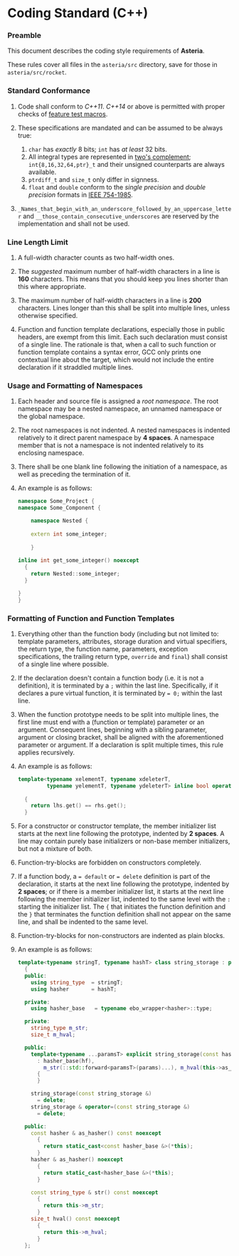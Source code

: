 # Coding Standard (C++)

### Preamble

This document describes the coding style requirements of **Asteria**.

These rules cover all files in the `asteria/src` directory, save for those in `asteria/src/rocket`.

### Standard Conformance

1. Code shall conform to _C++11_. _C++14_ or above is permitted with proper checks of [feature test macros](https://isocpp.org/std/standing-documents/sd-6-sg10-feature-test-recommendations).

2. These specifications are mandated and can be assumed to be always true:

    1. `char` has _exactly_ 8 bits; `int` has _at least_ 32 bits.
    2. All integral types are represented in [two's complement](https://en.wikipedia.org/wiki/Two%27s_complement); `int{8,16,32,64,ptr}_t` and their unsigned counterparts are always available.
    3. `ptrdiff_t` and `size_t` only differ in signness.
    4. `float` and `double` conform to the _single precision_ and _double precision_ formats in [IEEE 754-1985](https://en.wikipedia.org/wiki/IEEE_754-1985).

3. `_Names_that_begin_with_an_underscore_followed_by_an_uppercase_letter` and `__those_contain_consecutive_underscores` are reserved by the implementation and shall not be used.

### Line Length Limit

1. A full-width character counts as two half-width ones.

2. The _suggested_ maximum number of half-width characters in a line is **160** characters. This means that you should keep you lines shorter than this where appropriate.

3. The maximum number of half-width characters in a line is **200** characters. Lines longer than this shall be split into multiple lines, unless otherwise specified.

4. Function and function template declarations, especially those in public headers, are exempt from this limit. Each such declaration must consist of a single line. The rationale is that, when a call to such function or function template contains a syntax error, GCC only prints one contextual line about the target, which would not include the entire declaration if it straddled multiple lines.

### Usage and Formatting of Namespaces

1. Each header and source file is assigned a _root namespace_. The root namespace may be a nested namespace, an unnamed namespace or the global namespace.

2. The root namespaces is not indented. A nested namespaces is indented relatively to it direct parent namespace by **4 spaces**. A namespace member that is not a namespace is not indented relatively to its enclosing namespace.

3. There shall be one blank line following the initiation of a namespace, as well as preceding the termination of it.

4. An example is as follows:

    ```c++
    namespace Some_Project {
    namespace Some_Component {
    
        namespace Nested {
        
        extern int some_integer;
        
        }
        
    inline int get_some_integer() noexcept
      {
        return Nested::some_integer;
      }
    
    }
    }
    ```

### Formatting of Function and Function Templates

1. Everything other than the function body (including but not limited to: template parameters, attributes, storage duration and virtual specifiers, the return type, the function name, parameters, exception specifications, the trailing return type, `override` and `final`) shall consist of a single line where possible.

2. If the declaration doesn't contain a function body (i.e. it is not a definition), it is terminated by a `;` within the last line. Specifically, if it declares a pure virtual function, it is terminated by `= 0;` within the last line.

3. When the function prototype needs to be split into multiple lines, the first line must end with a (function or template) parameter or an argument. Consequent lines, beginning with a sibling parameter, argument or closing bracket, shall be aligned with the aforementioned parameter or argument. If a declaration is split multiple times, this rule applies recursively.

4. An example is as follows:

    ```c++
    template<typename xelementT, typename xdeleterT,
             typename yelementT, typename ydeleterT> inline bool operator==(const unique_ptr<xelementT, xdeleterT> &lhs,
                                                                            const unique_ptr<yelementT, ydeleterT> &rhs) noexcept
      {
        return lhs.get() == rhs.get();
      }
    ```

5. For a constructor or constructor template, the member initializer list starts at the next line following the prototype, indented by **2 spaces**. A line may contain purely base initializers or non-base member initializers, but not a mixture of both.

6. Function-try-blocks are forbidden on constructors completely.

7. If a function body, a `= default` or `= delete` definition is part of the declaration, it starts at the next line following the prototype, indented by **2 spaces**; or if there is a member initializer list, it starts at the next line following the member initializer list, indented to the same level with the `:` starting the initializer list. The `{` that initiates the function definition and the `}` that terminates the function definition shall not appear on the same line, and shall be indented to the same level.

8. Function-try-blocks for non-constructors are indented as plain blocks.

9. An example is as follows:

    ```c++
    template<typename stringT, typename hashT> class string_storage : private ebo_wrapper<hashT>::type
      {
      public:
        using string_type  = stringT;
        using hasher       = hashT;
    
      private:
        using hasher_base   = typename ebo_wrapper<hasher>::type;
    
      private:
        string_type m_str;
        size_t m_hval;
    
      public:
        template<typename ...paramsT> explicit string_storage(const hasher &hf, paramsT &&...params)
          : hasher_base(hf),
            m_str(::std::forward<paramsT>(params)...), m_hval(this->as_hasher()(this->m_str))
          {
          }
    
        string_storage(const string_storage &)
          = delete;
        string_storage & operator=(const string_storage &)
          = delete;
    
      public:
        const hasher & as_hasher() const noexcept
          {
            return static_cast<const hasher_base &>(*this);
          }
        hasher & as_hasher() noexcept
          {
            return static_cast<hasher_base &>(*this);
          }
    
        const string_type & str() const noexcept
          {
            return this->m_str;
          }
        size_t hval() const noexcept
          {
            return this->m_hval;
          }
      };
    ```
